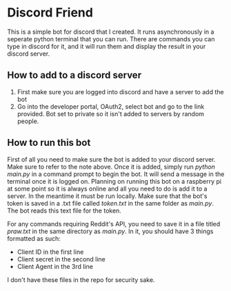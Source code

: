 # Discord Friend
This is a simple bot for discord that I created. It runs asynchronously in a seperate python terminal that you can run. There are commands you can type in discord for it, and it will run them and display the result in your discord server.

## How to add to a discord server
1. First make sure you are logged into discord and have a server to add the bot
2. Go into the developer portal, OAuth2, select bot and go to the link provided. Bot set to private so it isn't added to servers by random people.

## How to run this bot
First of all you need to make sure the bot is added to your discord server. Make sure to refer to the note above. Once it is added, simply run *python main.py* in a command prompt to begin the bot. It will send a message in the terminal once it is logged on. Planning on running this bot on a raspberry pi at some point so it is always online and all you need to do is add it to a server. In the meantime it must be run locally.
Make sure that the bot's token is saved in a .txt file called *token.txt* in the same folder as *main.py*. The bot reads this text file for the token.

For any commands requiring Reddit's API, you need to save it in a file titled *praw.txt* in the same directory as *main.py*. In it, you should have 3 things formatted as such:
- Client ID in the first line
- Client secret in the second line
- Client Agent in the 3rd line

I don't have these files in the repo for security sake.